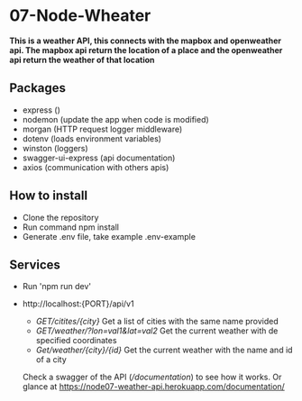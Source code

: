 # 07-Node-Wheater
**This is a weather API, this connects with the mapbox and openweather api.
The mapbox api return the location of a place and the openweather api return the weather of that location**

## Packages
- express ()
- nodemon (update the app when code is modified)
- morgan (HTTP request logger middleware)
- dotenv (loads environment variables)
- winston (loggers)
- swagger-ui-express (api documentation)
- axios (communication with others apis)
 
## How to install

- Clone the repository 
- Run command npm install
- Generate .env file, take example .env-example

## Services
- Run 'npm run dev'
- http://localhost:{PORT}/api/v1
    * *GET/citites/{city}* Get a list of cities with the same name provided 
    * *GET/weather/?lon=val1&lat=val2* Get the current weather with de specified coordinates
    * *Get/weather/{city}/{id}* Get the current weather with the name and id of a city 

    Check a swagger of the API (*/documentation*) to see how it works.
    Or glance at https://node07-weather-api.herokuapp.com/documentation/
